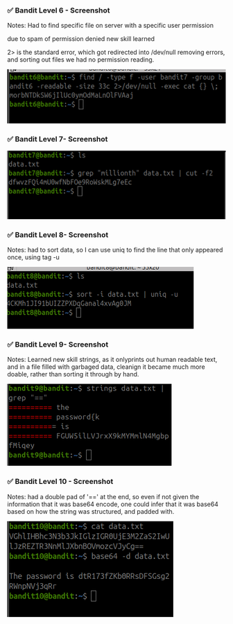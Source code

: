 ### ✅ Bandit Level 6 - Screenshot

Notes: Had to find specific file on server with a specific user permission

due to spam of permission denied new skill learned 

2> is the standard error, which got redirected into /dev/null removing errors, and sorting out files we had no permission reading.

![Bandit Level 6](./bandit_level6_7.png)

### ✅ Bandit Level 7- Screenshot

![Bandit Level 7](./bandit_level7_8.png)

### ✅ Bandit Level 8- Screenshot

Notes: 
had to sort data, so I can use uniq to find the line that only appeared once, using tag -u

![Bandit Level 8](./bandit_level8_9.png)

### ✅ Bandit Level 9- Screenshot

Notes:
Learned new skill strings, as it onlyprints out human readable text, and in a file filled with garbaged data, cleanign it became much more doable, rather than sorting it through by hand.

![Bandit Level 9](./bandit_level9_10.png) 

### ✅ Bandit Level 10 - Screenshot

Notes: 
had a double pad of '==' at the end, so even if not given the information that it was base64 encode, one could infer that it was base64 based on how the string was structured, and padded with.

![Bandit Level 10](./bandit_level10_11.png)
